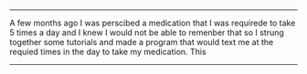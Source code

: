 # 

---
A few months ago I was perscibed a medication that I was requirede to take 5 times a day and I knew I would not be able to remenber that so I strung together some tutorials and made a program that would text me at the requied times in the day to take my medication. This 



---
